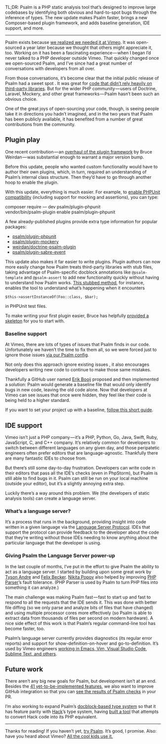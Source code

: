 <!--
	title: Announcing Psalm v3
	canonical: https://medium.com/@muglug/announcing-psalm-v3-76ec78e312ce
    date: 2019-01-03
    author: Matt Brown
    author_link: https://twitter.com/mattbrowndev
-->

TL;DR: Psalm is a PHP static analysis tool that’s designed to improve large codebases by identifying both obvious and hard-to-spot bugs through the inference of types. The new update makes Psalm faster, brings a new Composer-based plugin framework, and adds baseline generation, IDE support, and more.

* * *

Psalm exists because [we realized we needed it at Vimeo](/articles/fixing-code-that-aint-broken). It was open-sourced a year later because we thought that others might appreciate it, too. Working on it has been a fascinating experience — when I began I’d never talked to a PHP developer outside Vimeo. That quickly changed once we open-sourced Psalm, and I’ve since had a great number of conversations with developers from all over.

From those conversations, it’s become clear that the initial public release of Psalm had a sweet spot . It was great for [code that didn’t rely heavily on third-party libraries](https://github.com/paragonie). But for the wider PHP community — users of Doctrine, Laravel, Mockery, and other great frameworks — Psalm hasn’t been such an obvious choice.

One of the great joys of open-sourcing your code, though, is seeing people take it in directions you hadn’t imagined, and in the two years that Psalm has been publicly available, it has benefited from a number of great contributions from the community.

## Plugin play

One recent contribution — an [overhaul of the plugin framework](https://github.com/vimeo/psalm/pull/855) by Bruce Weirdan — was substantial enough to warrant a major version bump.

Before this update, people who wanted custom functionality would have to author their own plugins, which, in turn, required an understanding of Psalm’s internal class structure. Then they’d have to go through another hoop to enable the plugin.

With this update, everything is much easier. For example, to [enable PHPUnit compatibility](https://github.com/psalm/phpunit-psalm-plugin) (including support for mocking and assertions), you can type:

composer require — dev psalm/plugin-phpunit  
vendor/bin/psalm-plugin enable psalm/plugin-phpunit

A few already-published plugins provide extra type information for popular packages:

*   [psalm/plugin-phpunit](https://packagist.org/packages/psalm/plugin-phpunit)
*   [psalm/plugin-mockery](https://packagist.org/packages/psalm/)
*   [weirdan/doctrine-psalm-plugin](https://packagist.org/packages/weirdan/doctrine-psalm-plugin)
*   [psalm/plugin-sabre-event](https://packagist.org/packages/psalm/plugin-sabre-event)

This update also makes it far easier to write plugins. Plugin authors can now more easily change how Psalm treats third-party libraries with stub files, taking advantage of Psalm-specific docblock annotations like `@psalm-template` and `@psalm-assert` to add new functionality quickly without having to understand how Psalm works. [This stubbed method](https://github.com/psalm/phpunit-psalm-plugin/blob/9db3b253bb06ba749a96157f7a8865c2f94d1169/stubs/Assert.php#L7-L18), for instance, enables the tool to understand what’s happening when it encounters

`$this->assertInstanceOf(Foo::class, $bar);`

in PHPUnit test files.

To make writing your first plugin easier, Bruce has helpfully [provided a skeleton](https://github.com/weirdan/psalm-plugin-skeleton) for you to start with.

### Baseline support

At Vimeo, there are lots of types of issues that Psalm finds in our code. Unfortunately we haven’t the time to fix them all, so we were forced just to ignore those issues [via our Psalm config](https://gist.github.com/muglug/6c6ac543a51d94c62967bd861783ed07).

Not only does this approach ignore existing issues , it also encourages developers writing new code to continue to make those same mistakes.

Thankfully a GitHub user named [Erik Booij](https://github.com/ErikBooijCB) proposed and then implemented a solution: Psalm would generate a baseline file that would only identify bugs in new code, leaving the old code alone. Now that developers at Vimeo can see issues that once were hidden, they feel like their code is being held to a higher standard.

If you want to set your project up with a baseline, [follow this short guide](https://getpsalm.org/docs/dealing_with_code_issues/#using-a-baseline-file).

## IDE support

Vimeo isn’t just a PHP company — it’s a PHP, Python, Go, Java, Swift, Ruby, JavaScript, C, and C++ company. It’s relatively common for developers to switch between different languages on any given day, and those peripatetic engineers often prefer editors that are language-agnostic. Thankfully there are many fantastic IDEs to choose from.

But there’s still some day-to-day frustration. Developers can write code in their editors that pass all the IDE’s checks (even in PhpStorm), but Psalm is still able to find bugs in it. Psalm can still be run on your local machine (outside your editor), but it’s a slightly annoying extra step.

Luckily there’s a way around this problem. We (the developers of static analysis tools) can create a language server.

### What’s a language server?

It’s a process that runs in the background, providing insight into code written in a given language via the [Language Server Protocol](https://microsoft.github.io/language-server-protocol/). IDEs that support the protocol can provide feedback to the developer about the code that they’re writing without those IDEs needing to know anything about the particular language that the developer is using.

### Giving Psalm the Language Server power-up

In the last couple of months, I’ve put in the effort to give Psalm the ability to act as a language server. I started by building upon some great work by [Tyson Andre](https://github.com/TysonAndre) and [Felix Becker](https://github.com/felixfbecker). [Nikita Popov](https://github.com/nikic) also helped by improving [PHP Parser](https://github.com/nikic/PHP-Parser)’s fault tolerance. (PHP Parser is used by Psalm to turn PHP files into something it can analyze.)

The main challenge was making Psalm fast — fast to start up and fast to respond to all the requests that the IDE sends it. This was done with better file diffing (so we only parse and analyze bits of files that have changed) and using multiple processor cores more effectively (so Psalm is able to extract data from thousands of files per second on modern hardware). A nice side effect of this work is that Psalm’s regular command-line tool has become faster, too.

Psalm’s language server currently provides diagnostics (its regular error reports) and support for show-definition-on-hover and go-to-definition. It’s used by Vimeo engineers [working in Emacs, Vim, Visual Studio Code, Sublime Text, and others](https://getpsalm.org/docs/language_server/).

## Future work

There aren’t any big new goals for Psalm, but development isn’t at an end. Besides the [41 yet-to-be-implemented features](https://github.com/vimeo/psalm/issues?q=is%3Aopen+is%3Aissue+label%3Aenhancement), we also want to improve GitHub integration so that you can [see the results of Psalm checks](https://developer.github.com/changes/2018-05-07-new-checks-api-public-beta/) in your PR.

I’m also working to expand Psalm’s [docblock-based type system](https://getpsalm.org/docs/typing_in_psalm/) so that it has feature parity with [Hack](https://hacklang.org)’s type system, having [built a tool](https://hacktophp.org/) that attempts to convert Hack code into its PHP equivalent.

* * *

Thanks for reading! If you haven’t yet, [try Psalm](https://getpsalm.org). It’s good, I promise. Also: have you heard about Vimeo? [All the cool kids use it.](https://vimeo.com/sbergmann)
